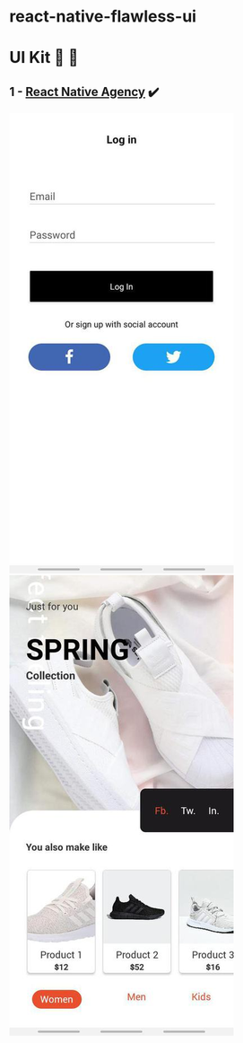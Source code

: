 # react-native-flawless-ui


# UI Kit :tada: :tada:


## 1 - [React Native Agency](src/ReactNativeAgency/) :heavy_check_mark:

![ReactNativeAgency-1](./assets/ReactNativeAgency/ReactNativeAgency-1.jpg)
![ReactNativeAgency-2](./assets/ReactNativeAgency/ReactNativeAgency-2.jpg)